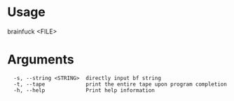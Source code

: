 # Usage
brainfuck \<FILE\>
# Arguments
```
  -s, --string <STRING>  directly input bf string
  -t, --tape             print the entire tape upon program completion
  -h, --help             Print help information
```
